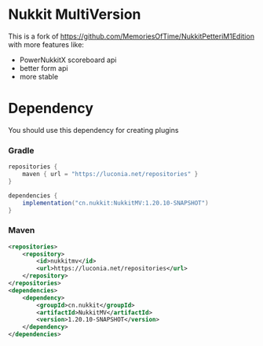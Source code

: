 # Nukkit MultiVersion

This is a fork of https://github.com/MemoriesOfTime/NukkitPetteriM1Edition
with more features like:
- PowerNukkitX scoreboard api
- better form api
- more stable

# Dependency
You should use this dependency for creating plugins

### Gradle
````gradle
repositories {
    maven { url = "https://luconia.net/repositories" }
}

dependencies {
    implementation("cn.nukkit:NukkitMV:1.20.10-SNAPSHOT")
}
````

### Maven
````xml
<repositories>
    <repository>
        <id>nukkitmv</id>
        <url>https://luconia.net/repositories</url>
    </repository>
</repositories>
<dependencies>
    <dependency>
        <groupId>cn.nukkit</groupId>
        <artifactId>NukkitMV</artifactId>
        <version>1.20.10-SNAPSHOT</version>
    </dependency>
</dependencies>
````
